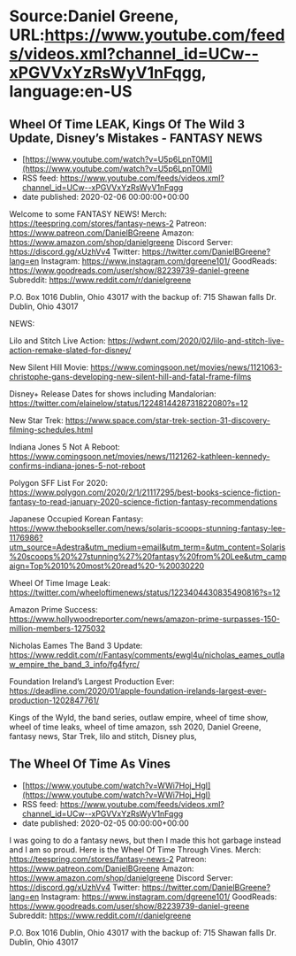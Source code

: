 # Source:Daniel Greene, URL:https://www.youtube.com/feeds/videos.xml?channel_id=UCw--xPGVVxYzRsWyV1nFqgg, language:en-US

## Wheel Of Time LEAK, Kings Of The Wild 3 Update, Disney’s Mistakes - FANTASY NEWS
 - [https://www.youtube.com/watch?v=U5p6LpnT0MI](https://www.youtube.com/watch?v=U5p6LpnT0MI)
 - RSS feed: https://www.youtube.com/feeds/videos.xml?channel_id=UCw--xPGVVxYzRsWyV1nFqgg
 - date published: 2020-02-06 00:00:00+00:00

Welcome to some FANTASY NEWS! 
Merch: https://teespring.com/stores/fantasy-news-2
Patreon: https://www.patreon.com/DanielBGreene
Amazon: https://www.amazon.com/shop/danielgreene
Discord Server: https://discord.gg/xUzhVv4
Twitter: https://twitter.com/DanielBGreene?lang=en
Instagram: https://www.instagram.com/dgreene101/
GoodReads: https://www.goodreads.com/user/show/82239739-daniel-greene
Subreddit: https://www.reddit.com/r/danielgreene
 
P.O. Box 1016 Dublin, Ohio 43017
with the backup of:
715 Shawan falls Dr. Dublin, Ohio 43017

NEWS: 

Lilo and Stitch Live Action: https://wdwnt.com/2020/02/lilo-and-stitch-live-action-remake-slated-for-disney/

New Silent Hill Movie: https://www.comingsoon.net/movies/news/1121063-christophe-gans-developing-new-silent-hill-and-fatal-frame-films

Disney+ Release Dates for shows including Mandalorian: https://twitter.com/elainelow/status/1224814428731822080?s=12

New Star Trek: https://www.space.com/star-trek-section-31-discovery-filming-schedules.html

Indiana Jones 5 Not A Reboot: https://www.comingsoon.net/movies/news/1121262-kathleen-kennedy-confirms-indiana-jones-5-not-reboot

Polygon SFF List For 2020: https://www.polygon.com/2020/2/1/21117295/best-books-science-fiction-fantasy-to-read-january-2020-science-fiction-fantasy-recommendations

Japanese Occupied Korean Fantasy: https://www.thebookseller.com/news/solaris-scoops-stunning-fantasy-lee-1176986?utm_source=Adestra&utm_medium=email&utm_term=&utm_content=Solaris%20scoops%20%27stunning%27%20fantasy%20from%20Lee&utm_campaign=Top%2010%20most%20read%20-%20030220

Wheel Of Time Image Leak: https://twitter.com/wheeloftimenews/status/1223404430835490816?s=12

Amazon Prime Success: https://www.hollywoodreporter.com/news/amazon-prime-surpasses-150-million-members-1275032

Nicholas Eames The Band 3 Update: https://www.reddit.com/r/Fantasy/comments/ewgl4u/nicholas_eames_outlaw_empire_the_band_3_info/fg4fyrc/

Foundation Ireland’s Largest Production Ever: https://deadline.com/2020/01/apple-foundation-irelands-largest-ever-production-1202847761/

Kings of the Wyld, the band series, outlaw empire, wheel of time show, wheel of time leaks, wheel of time amazon, ssh 2020, Daniel Greene, fantasy news, Star Trek, lilo and stitch, Disney plus,

## The Wheel Of Time As Vines
 - [https://www.youtube.com/watch?v=WWi7Hoj_HgI](https://www.youtube.com/watch?v=WWi7Hoj_HgI)
 - RSS feed: https://www.youtube.com/feeds/videos.xml?channel_id=UCw--xPGVVxYzRsWyV1nFqgg
 - date published: 2020-02-05 00:00:00+00:00

I was going to do a fantasy news, but then I made this hot garbage instead and I am so proud. Here is the Wheel Of Time Through Vines. 
Merch: https://teespring.com/stores/fantasy-news-2
Patreon: https://www.patreon.com/DanielBGreene
Amazon: https://www.amazon.com/shop/danielgreene
Discord Server: https://discord.gg/xUzhVv4
Twitter: https://twitter.com/DanielBGreene?lang=en
Instagram: https://www.instagram.com/dgreene101/
GoodReads: https://www.goodreads.com/user/show/82239739-daniel-greene
Subreddit: https://www.reddit.com/r/danielgreene
 
P.O. Box 1016 Dublin, Ohio 43017
with the backup of:
715 Shawan falls Dr. Dublin, Ohio 43017

